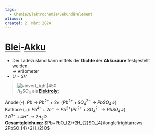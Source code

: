 ```yaml
---
tags:
  - Chemie/Elektrochemie/Sekundärelement
aliases: 
created: 2. März 2024
---
```


# [Blei](../Physik/Materialkunde/Blei.md)-[Akku](Sekundärelement.md)

- Der Ladezustand kann mittels der **Dichte** der **Akkusäure** festgestellt werden.  
	$\rightarrow$ Aräometer
- $U=2V$

>![#invert_light|450](assets/Bleiakku.png)  
>$H_{2}SO_4$ als **[Elektrolyt](Elektrochemie.md)** 

Anode (-): $Pb\longrightarrow Pb^{2+}+2e^{-}(Pb^{2+}+SO_{4}^{2-}\rightarrow PbSO_{4}\downarrow)$  
Kathode (+): $Pb^{4+}+2e^{-}\longrightarrow Pb^{2+}(Pb^{2+}+SO_{4}^{2-}\rightarrow PbSO_{4}\downarrow)$  
$2O^{2-}+4H^{+}\longrightarrow 2H_{2}O$  
**Gesamtgleichung:** $Pb+PbO_{2}+2H_{2}SO_{4}\longleftrightarrows 2PbSO_{4}+2H_{2}O$ 